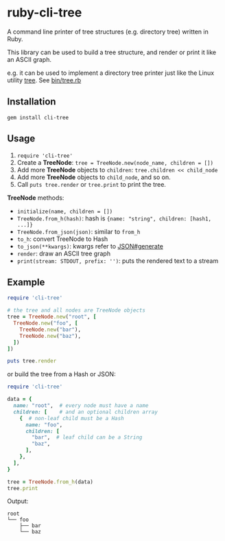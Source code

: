 # ruby-cli-tree

A command line printer of tree structures (e.g. directory tree) written in Ruby.

This library can be used to build a tree structure, and render or print it
like an ASCII graph.

e.g. it can be used to implement a directory tree printer
just like the Linux utility [tree](http://mama.indstate.edu/users/ice/tree/). See [bin/tree.rb](bin/tree.rb)

## Installation

```shell
gem install cli-tree
```

## Usage

1. `require 'cli-tree'`
2. Create a **TreeNode**: `tree = TreeNode.new(node_name, children = [])`
3. Add more **TreeNode** objects to `children`: `tree.children << child_node`
4. Add more **TreeNode** objects to `child_node`, and so on.
5. Call `puts tree.render` or `tree.print` to print the tree.

**TreeNode** methods:
* `initialize(name, children = [])`
* `TreeNode.from_h(hash)`: hash is `{name: "string", children: [hash1, ...]}`
* `TreeNode.from_json(json)`: similar to `from_h`
* `to_h`: convert TreeNode to Hash
* `to_json(**kwargs)`: kwargs refer to [JSON#generate](http://ruby-doc.org/stdlib-2.0.0/libdoc/json/rdoc/JSON.html#method-i-generate)
* `render`: draw an ASCII tree graph
* `print(stream: STDOUT, prefix: '')`: puts the rendered text to a stream

## Example

```ruby
require 'cli-tree'

# the tree and all nodes are TreeNode objects
tree = TreeNode.new("root", [
  TreeNode.new("foo", [
    TreeNode.new("bar"),
    TreeNode.new("baz"),
  ])
])

puts tree.render
```

or build the tree from a Hash or JSON:

```ruby
require 'cli-tree'

data = {
  name: "root",  # every node must have a name
  children: [    # and an optional children array
    {  # non-leaf child must be a Hash
      name: "foo",
      children: [
        "bar",  # leaf child can be a String
        "baz",
      ],
    },
  ],
}

tree = TreeNode.from_h(data)
tree.print
```

Output:

```
root
└── foo
    ├── bar
    └── baz
```
